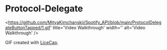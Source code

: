# Protocol-Delegate


<https://github.com/MityaKimchanskii/Spotify_API/blob/main/ProtocolDelegateButtonTapped/1.gif' title='Video Walkthrough' width='' alt='Video Walkthrough' />

GIF created with [LiceCap](http://www.cockos.com/licecap/).



